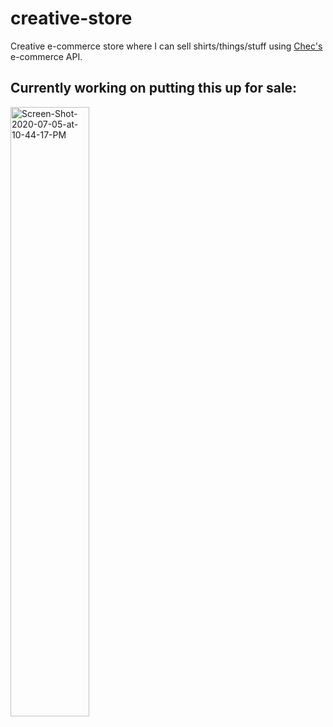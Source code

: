 # creative-store
Creative e-commerce store where I can sell shirts/things/stuff using <a href="http://trychec.com/">Chec's</a> e-commerce API. 

## Currently working on putting this up for sale:

<img width="50%" src="https://i.ibb.co/9Y7zKmB/Screen-Shot-2020-07-05-at-10-44-17-PM.png" alt="Screen-Shot-2020-07-05-at-10-44-17-PM" border="0"></a><br /><a target='_blank' href='https://imgbb.com/'>